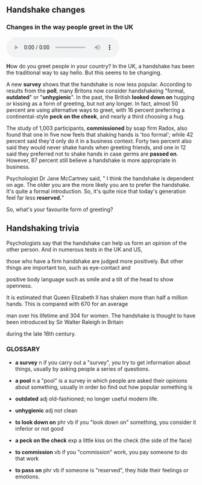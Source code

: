 ## Handshake changes 
### Changes in the way people greet in the UK
<audio src="audio.mp3" controls preload></audio>


**H**ow  do you greet people in your country? In the UK, a handshake has been the traditional way to say hello. But this seems to be changing.

A new **survey** shows that the handshake is now less popular. According to results from the **poll**, many Britons now consider handshakeing "formal, **outdated**" or "**unhygienic**". In the past, the British **looked down on** hugging or kissing as a form of greeting, but not any longer. In fact, almost 50 percent are using alternative ways to greet, with 16 percent preferring a continental-style **peck on the cheek**, and nearly a third choosing a hug.

The study of 1,003 participants, **commissioned** by soap firm Radox, also found that one in five now feels that shaking hands is 'too formal'; while 42 percent said they'd only do it in a business context. Forty two percent also said they would never shake hands when greeting friends, and one in 12 said they preferred not to shake hands in case germs are **passed on**. However, 87 percent still believe a handshake is more appropriate in business.

Psychologist Dr Jane McCartney said, " I think the handshake is dependent on age. The older you are the more likely you are to prefer the handshake. It's quite a formal introduction. So, it's quite nice that today's generation feel far less **reserved.**"

So, what's your favourite form of greeting?

## Handshaking trivia

Psychologists say that the handshake can help us form an opinion of the other person. And in numerous tests in the UK and US,

those who have a firm handshake are judged more positively. But other things are important too, such as eye-contact and 

positive body language such as smile and a tilt of the head to show openness.

It is estimated that Queen Elizabeth II has shaken more than half a million hands. This is compared with 670 for an average

man over his lifetime and 304 for women. The handshake is thought to have been introduced by Sir Walter Raleigh in Britain 

during the late 16th century.

### GLOSSARY

+ **a survey** n
if you carry out a "survey", you try to get information about things, usually by asking people a series of questions.

+ **a pool** n
a "pool" is a survey in which people are asked their opinions about something, usually in order bo find out how popular something is 

+ **outdated** adj
old-fashioned; no longer useful modern life. 

+ **unhygienic** adj
not clean
+ **to look down on** phr vb
if you "look down on" something, you consider it inferior or not good

+ **a peck on the check** exp
a little kiss on the check (the side of the face)

+ **to commission** vb
if you "commission" work, you pay someone to do that work

+ **to pass on** phr vb
if someone is "reserved", they hide their feelings or emotions.

